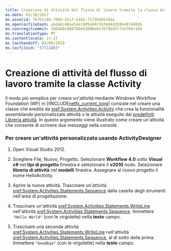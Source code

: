 ```yaml
---
title: Creazione di attività del flusso di lavoro tramite la classe Activity
ms.date: 03/30/2017
ms.assetid: 7b7b1c66-f093-43c3-b4d1-7173b46516da
ms.openlocfilehash: abdabc46aa54e19d5a04c5b34d6d2b9be07488d6
ms.sourcegitcommit: 160a88c8087b0e63606e6e35f9bd57fa5f69c168
ms.translationtype: MT
ms.contentlocale: it-IT
ms.lasthandoff: 03/09/2019
ms.locfileid: "57711863"
---
```

# <a name="workflow-activity-authoring-using-the-activity-class"></a>Creazione di attività del flusso di lavoro tramite la classe Activity
Il modo più semplice per creare un'attività mediante Windows Workflow Foundation (WF) in [!INCLUDE[netfx_current_long](../../../includes/netfx-current-long-md.md)] consiste nel creare una classe che eredita da <xref:System.Activities.Activity> che crea la funzionalità assemblando personalizzate attività o le attività eseguite dal [predefiniti Libreria attività](net-framework-4-5-built-in-activity-library.md). In questo argomento viene illustrato come creare un'attività che consente di scrivere due messaggi nella console.

### <a name="to-create-a-custom-activity-using-the-activity-designer"></a>Per creare un'attività personalizzata usando ActivityDesigner

1.  Open Visual Studio 2012.

2.  Scegliere File, Nuovo, Progetto. Selezionare **Workflow 4.0** sotto **Visual c#** nel **tipi di progetto** finestra e selezionare il **v2010** nodo. Selezionare **libreria di attività** nel **modelli** finestra. Assegnare al nuovo progetto il nome HelloActivity.

3.  Aprire la nuova attività.  Trascinare un'attività <xref:System.Activities.Statements.Sequence> dalla casella degli strumenti nell'area di progettazione.

4.  Trascinare un'attività <xref:System.Activities.Statements.WriteLine> nell'attività <xref:System.Activities.Statements.Sequence>. Immettere `"Hello World"` (con le virgolette) nella **testo** campo.

5.  Trascinare una seconda attività <xref:System.Activities.Statements.WriteLine> nell'attività <xref:System.Activities.Statements.Sequence>, al di sotto della prima. Immettere `"Goodbye"` (con le virgolette) nella **testo** campo.
